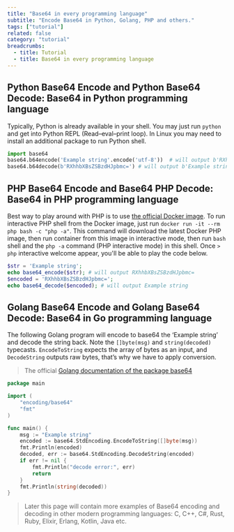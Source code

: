 ```yaml
---
title: "Base64 in every programming language"
subtitle: "Encode Base64 in Python, Golang, PHP and others."
tags: ["tutorial"]
related: false
category: "tutorial"
breadcrumbs:
  - title: Tutorial
  - title: Base64 in every programming language
---
```


## Python Base64 Encode and Python Base64 Decode: Base64 in Python programming language
Typically, Python is already available in your shell. You may just run `python` and get into Python REPL (Read–eval–print loop). In Linux you may need to install an additional package to run Python shell.
```python
import base64
base64.b64encode('Example string'.encode('utf-8'))  # will output b'RXhhbXBsZSBzdHJpbmc='
base64.b64decode(b'RXhhbXBsZSBzdHJpbmc=') # will output b'Example string'
```

## PHP Base64 Encode and Base64 PHP Decode: Base64 in PHP programming language
Best way to play around with PHP is to use [the official Docker image](https://hub.docker.com/_/php). To run interactive PHP shell from the Docker image, just run `docker run -it --rm php bash -c "php -a"`. This command will download the latest Docker PHP image, then run container from this image in interactive mode, then run `bash` shell and the `php -a` command (PHP interactive mode) in this shell.
Once `> php` interactive welcome appear, you'll be able to play the code below.
```php
$str = 'Example string';
echo base64_encode($str); # will output RXhhbXBsZSBzdHJpbmc=
$encoded = 'RXhhbXBsZSBzdHJpbmc=';
echo base64_decode($encoded); # will output Example string
```

## Golang Base64 Encode and Golang Base64 Decode: Base64 in Go programming language
The following Golang program will encode to base64 the ‘Example string’ and decode the string back. Note the `[]byte(msg)` and `string(decoded)` typecasts. `EncodeToString` expects the array of bytes as an input, and `DecodeString` outputs raw bytes, that’s why we have to apply conversion.
> The official [Golang documentation of the package base64](https://golang.org/pkg/encoding/base64/)

```go
package main

import (
	"encoding/base64"
	"fmt"
)

func main() {
	msg := "Example string"
	encoded := base64.StdEncoding.EncodeToString([]byte(msg))
	fmt.Println(encoded)
	decoded, err := base64.StdEncoding.DecodeString(encoded)
	if err != nil {
		fmt.Println("decode error:", err)
		return
	}
	fmt.Println(string(decoded))
}

```

> Later this page will contain more examples of Base64 encoding and decoding in other modern programming languages: C, C++, C#, Rust, Ruby, Elixir, Erlang, Kotlin, Java etc.
